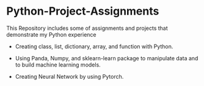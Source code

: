 # Python-Project-Assignments
This Repository includes some of assignments and projects that demonstrate my Python experience

- Creating class, list, dictionary, array, and function with Python.

- Using Panda, Numpy, and sklearn-learn package to manipulate data and to build machine learning models. 

- Creating Neural Network by using Pytorch. 



